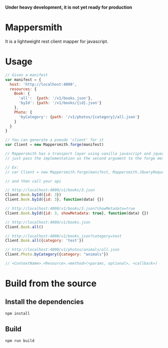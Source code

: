 **Under heavy development, it is not yet ready for production**

# Mappersmith

It is a lightweight rest client mapper for javascript.

# Usage

```javascript
// Given a manifest
var manifest = {
  host: 'http://localhost:4000',
  resources: {
    Book: {
      'all':  {path: '/v1/books.json'},
      'byId': {path: '/v1/books/{id}.json'}
    },
    Photo: {
      'byCategory': {path: '/v1/photos/{category}/all.json'}
    }
  }
}

// You can generate a pseudo 'client' for it
var Client = new Mappersmith.forge(manifest)

// Mappersmith has a transport layer using vanilla javascript and jquery, to change it
// just pass the implementation as the second argument to the forge method

// Ex:
// var Client = new Mappersmith.forge(manifest, Mappersmith.JQueryRequest)

// and then call your api

// http://localhost:4000/v1/books/3.json
Client.Book.byId({id: 3})
Client.Book.byId({id: 3}, function(data) {})

// http://localhost:4000/v1/books/3.json?showMetadata=true
Client.Book.byId({id: 3, showMetadata: true}, function(data) {})

// http://localhost:4000/v1/books.json
Client.Book.all()

// http://localhost:4000/v1/books.json?category=test
Client.Book.all({category: 'test'})

// http://localhost:4000/v1/photos/animals/all.json
Client.Photo.byCategory({category: "animals"})

// <ContextName>.<Resource>.<method>(<params, optional>, <callback>)
```

# Build from the source

## Install the dependencies

```sh
npm install
```

## Build

```sh
npm run build
```
